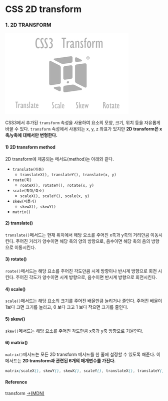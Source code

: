 # CSS 2D transform

### 1. 2D TRANSFORM

![css transform](../.gitbook/assets/23737b50568f0bb71c.png)

CSS3에서 추가된 `transform` 속성을 사용하여 요소의 모양, 크기, 위치 등을 자유롭게 바꿀 수 있다. `transform` 속성에서 사용되는 x, y, z 좌표가 있지만 **2D transform은 x축/y축에 대해서만 변형한다.** 

#### 1\) 2D transform method

 2D transform에 제공되는 메서드\(method\)는 아래와 같다.

* `translate(이동)`
  * `translateX(), translateY(), translate(x, y)`
* `roate(회)`
  * `roateX(), rotateY(), rotate(x, y)`
* `scale(확대/축소)`
  * `scaleX(), scaleY(), scale(x, y)`
* `skew(비틀기)`
  * `skewX(), skewY()`
* `matrix()`

#### 2\) translate\(\)

`translate()`메서드는 현재 위치에서 해당 요소를 주어진 x축과 y축의 거리만큼 이동시킨다. 주어진 거리가 양수이면 해당 축의 양의 방향으로, 음수이면 해당 축의 음의 방향으로 이동시킨다.

#### 3\) rotate\(\)

`roate()`메서드는 해당 요소를 주어진 각도만큼 시계 방향이나 반시계 방향으로 회전 시킨다. 주어진 각도가 양수이면 시계 방향으로, 음수이면 반시계 방향으로 회전시킨다.

#### 4\) scale\(\)

`scale()`메서드는 해당 요소의 크기를 주어진 배율만큼 늘리거나 줄인다. 주어진 배율이 1보다 크면 크기를 늘리고, 0 보다 크고 1 보다 작으면 크기를 줄인다.

#### 5\) skew\(\)

`skew()`메서드는 해당 요소를 주어진 각도만큼  x축과 y축 방향으로 기울인다. 

#### 6\) matrix\(\)

`matrix()`메서드는 모든 2D transform  메서드를 한 줄에 설정할 수 있도록 해준다. 이 메서드는 **2D transform과 관련된 6개의 매개변수를 가진다.** 

```css
matrix(scaleX(), skewY(), skewX(), scaleY(), translateX(), translateY());
```

#### Reference

transform [→\(MDN\)](https://developer.mozilla.org/en-US/docs/Web/CSS/transform)





